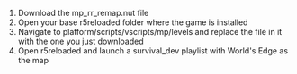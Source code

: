 1. Download the mp_rr_remap.nut file
2. Open your base r5reloaded folder where the game is installed
3. Navigate to platform/scripts/vscripts/mp/levels and replace the file in it with the one you just downloaded
4. Open r5reloaded and launch a survival_dev playlist with World's Edge as the map
